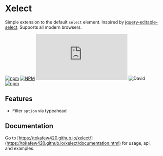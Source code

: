 # Xelect #

Simple extension to the default `select` element. Inspired by [jquery-editable-select](https://github.com/indrimuska/jquery-editable-select). Supports all modern browsers.

[![npm](https://img.shields.io/npm/v/xelect)](https://www.npmjs.com/package/xelect)
[![NPM](https://img.shields.io/npm/l/xelect)](https://github.com/tokafew420/xelect/blob/master/LICENSE)
![GitHub file size in bytes](https://img.shields.io/github/size/tokafew420/xelect/dist/xelect.min.js)
![David](https://img.shields.io/david/tokafew420/xelect)
[![npm](https://img.shields.io/npm/dt/xelect)](https://www.npmjs.com/package/xelect)

## Features ##
- Filter `option` via typeahead

## Documentation ##
Go to [https://tokafew420.github.io/xelect/](https://tokafew420.github.io/xelect/documentation.html) for usage, api, and examples.
